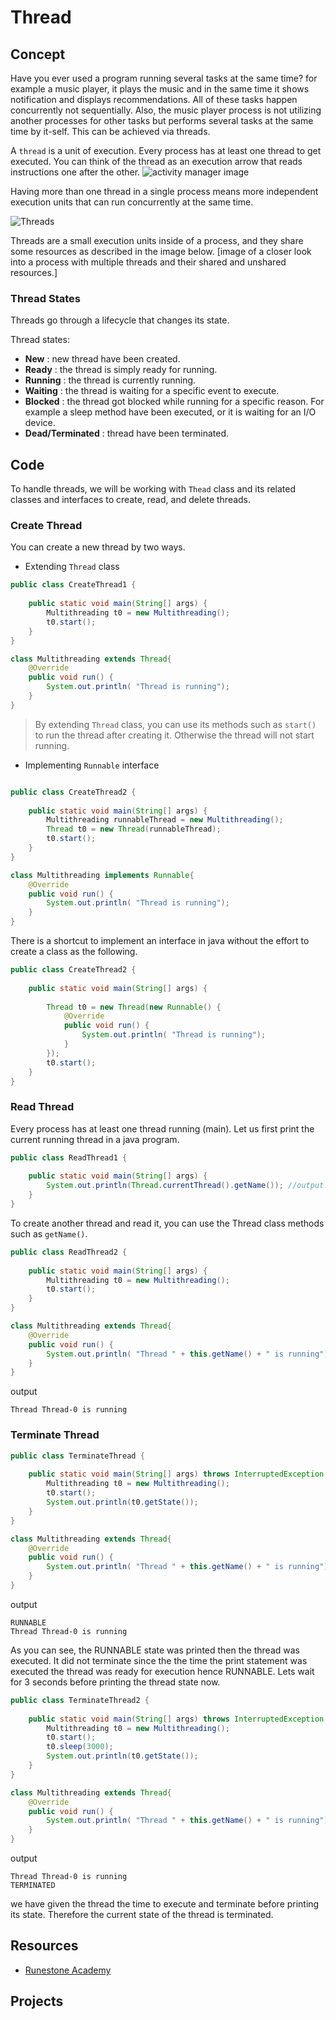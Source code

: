 # Thread 


## Concept
Have you ever used a program running several tasks at the same time? for example a music player, it plays the music and in the same time it shows notification and displays recommendations. All of these tasks happen concurrently not sequentially. Also, the music player process is not utilizing another processes for other tasks but performs several tasks at the same time by it-self. This can be achieved via threads. 

A `thread` is a unit of execution. Every process has at least one thread to get executed. You can think of the thread as an execution arrow that reads instructions one after the other.
![activity manager image](./images/08.thread.png)

Having more than one thread in a single process means more independent execution units that can run concurrently at the same time.

![Threads](./images/10.thread.png)


Threads are a small execution units inside of a process, and they share some resources as described in the image below.
[image of a closer look into a process with multiple threads and their shared and unshared resources.]


### Thread States
Threads go through a lifecycle that changes its state.

Thread states:
- **New** : new thread have been created.
- **Ready** : the thread is simply ready for running.
- **Running** : the thread is currently running.
- **Waiting** : the thread is waiting for a specific event to execute.
- **Blocked** : the thread got blocked while running for a specific reason. For example a sleep method have been executed, or it is waiting for an I/O device.
- **Dead/Terminated** : thread have been terminated.


## Code 
To handle threads, we will be working with `Thead` class and its related classes and interfaces to create, read, and delete threads.


### Create Thread

You can create a new thread by two ways. 
- Extending `Thread` class
```java
public class CreateThread1 {
    
    public static void main(String[] args) {
        Multithreading t0 = new Multithreading();
        t0.start();
    }
}

class Multithreading extends Thread{
    @Override
    public void run() {
        System.out.println( "Thread is running");
    }
}

```

> By extending `Thread` class, you can use its methods such as `start()` to run the thread after creating it. Otherwise the thread will not start running.

- Implementing `Runnable` interface
```java

public class CreateThread2 {
    
    public static void main(String[] args) {
        Multithreading runnableThread = new Multithreading();
        Thread t0 = new Thread(runnableThread);
        t0.start();
    }
}

class Multithreading implements Runnable{
    @Override
    public void run() {
        System.out.println( "Thread is running");
    }
}


```

There is a shortcut to implement an interface in java without the effort to create a class as the following.
```java
public class CreateThread2 {
    
    public static void main(String[] args) {
        
        Thread t0 = new Thread(new Runnable() {
            @Override
            public void run() {
                System.out.println( "Thread is running");
            }
        });
        t0.start();
    }
}

```

### Read Thread
Every process has at least one thread running (main). Let us first print the current running thread in a java program. 

```java
public class ReadThread1 {
    
    public static void main(String[] args) {
        System.out.println(Thread.currentThread().getName()); //output: main
    }
}
```
To create another thread and read it, you can use the Thread class methods such as `getName()`.
```java
public class ReadThread2 {
    
    public static void main(String[] args) {
        Multithreading t0 = new Multithreading();
        t0.start();
    }
}

class Multithreading extends Thread{
    @Override
    public void run() {
        System.out.println( "Thread " + this.getName() + " is running");
    }
}

```

output
```
Thread Thread-0 is running
```

### Terminate Thread

```java
public class TerminateThread {
    
    public static void main(String[] args) throws InterruptedException {
        Multithreading t0 = new Multithreading();
        t0.start();
        System.out.println(t0.getState());
    }
}

class Multithreading extends Thread{
    @Override
    public void run() {
        System.out.println( "Thread " + this.getName() + " is running");
    }
}

```

output
```
RUNNABLE
Thread Thread-0 is running
```
As you can see, the RUNNABLE state was printed then the thread was executed. It did not terminate since the the time the print statement was executed the thread was ready for execution hence RUNNABLE. Lets wait for 3 seconds before printing the thread state now.

```java
public class TerminateThread2 {
    
    public static void main(String[] args) throws InterruptedException {
        Multithreading t0 = new Multithreading();
        t0.start();
        t0.sleep(3000);
        System.out.println(t0.getState());
    }
}

class Multithreading extends Thread{
    @Override
    public void run() {
        System.out.println( "Thread " + this.getName() + " is running");
    }
}

```

output
```
Thread Thread-0 is running
TERMINATED
```

we have given the thread the time to execute and terminate before printing its state. Therefore the current state of the thread is terminated.

## Resources
- [Runestone Academy](https://runestone.academy/ns/books/published/javajavajava/thread-statesand-life-cycle.html)
## Projects
